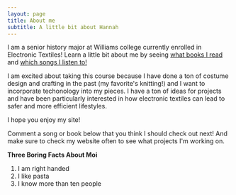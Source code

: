 ```yaml
---
layout: page
title: About me
subtitle: A little bit about Hannah
---
```


I am a senior history major at Williams college currently enrolled in Electronic Textiles! Learn a little bit about me by seeing [what books I read](https://www.goodreads.com/user/show/15065927-hannah-tager) and [which songs I listen to!](https://sites.williams.edu/wcfm/) 

I am excited about taking this course because I have done a ton of costume design and crafting in the past (my favorite's knitting!) and I want to incorporate techonology into my pieces. I have a ton of ideas for projects and have been particularly interested in how electronic textiles can lead to safer and more efficient lifestyles. 

I hope you enjoy my site!

Comment a song or book below that you think I should check out next! And make sure to check my website often to see what projects I'm working on. 

**Three Boring Facts About Moi**

1. I am right handed
2. I like pasta
3. I know more than ten people
